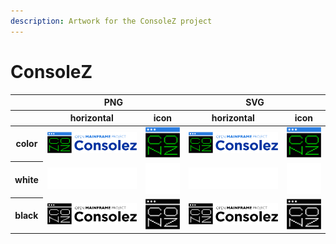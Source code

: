 ```yaml
---
description: Artwork for the ConsoleZ project
---
```


# ConsoleZ

<table class="logos-table">
	<thead>
		<tr>
			<th></th>
			<th colspan="2">PNG</th>
			<th colspan="2">SVG</th>
		</tr>
		<tr>
			<th></th>
			<th>horizontal</th>
			<th>icon</th>
			<th>horizontal</th>
			<th>icon</th>
		</tr>
	</thead>	
    <tbody>
		<tr>
			<th>color</th>
			<td><a href="horizontal/color/consolez-horizontal-color.png" download><img src="horizontal/color/consolez-horizontal-color.png" width="200"></a></td>
			<td><a href="icon/color/consolez-icon-color.png" download><img src="icon/color/consolez-icon-color.png" width="75"></a></td>
			<td><a href="horizontal/color/consolez-horizontal-color.svg" download><img src="horizontal/color/consolez-horizontal-color.svg" width="200"></a></td>
			<td><a href="icon/color/consolez-icon-color.png" download><img src="icon/color/consolez-icon-color.png" width="75"></a></td>
		</tr>
		<tr>
			<th>white</th>
			<td><a href="horizontal/white/consolez-horizontal-white.png" download><img src="horizontal/white/consolez-horizontal-white.png" width="200"></a></td>
			<td><a href="icon/white/consolez-icon-white.png" download><img src="icon/white/consolez-icon-white.png" width="75"></a></td>
			<td><a href="horizontal/white/consolez-horizontal-white.svg" download><img src="horizontal/white/consolez-horizontal-white.svg" width="200"></a></td>
			<td><a href="icon/white/consolez-icon-white.png" download><img src="icon/white/consolez-icon-white.png" width="75"></a></td>
		</tr>
		<tr>
			<th>black</th>
			<td><a href="horizontal/black/consolez-horizontal-black.png" download><img src="horizontal/black/consolez-horizontal-black.png" width="200"></a></td>
			<td><a href="icon/black/consolez-icon-black.png" download><img src="icon/black/consolez-icon-black.png" width="75"></a></td>
			<td><a href="horizontal/black/consolez-horizontal-black.svg" download><img src="horizontal/black/consolez-horizontal-black.svg" width="200"></a></td>
			<td><a href="icon/black/consolez-icon-black.png" download><img src="icon/black/consolez-icon-black.png" width="75"></a></td>
		</tr>
	</tbody>	
</table>

